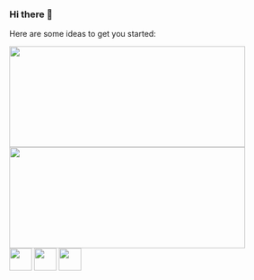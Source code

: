 ### Hi there 👋


Here are some ideas to get you started:


<div>
  <a href="https://github.com/Sirlucas110"></a>
  <img height='180px' width='420px' src='https://github-readme-stats.vercel.app/api?username=Sirlucas110&theme=tokyonight&show_icons=true&hide_border=true&count_private=true'>
  <img height='180px' width='420px' src='https://github-readme-stats.vercel.app/api/top-langs/?username=Sirlucas110&theme=tokyonight&show_icons=true&hide_border=true&layout=compact'>
</div>

<div style='display: inline-block'>
  <img align='center height='30' width='40' src="https://cdn.jsdelivr.net/gh/devicons/devicon/icons/html5/html5-original.svg" />
  <img align='center height='30' width='40' src="https://cdn.jsdelivr.net/gh/devicons/devicon/icons/css3/css3-original.svg" />
  <img align='center height='30' width='40' src="https://cdn.jsdelivr.net/gh/devicons/devicon/icons/javascript/javascript-original.svg" />
            
              
          
  
</div>
